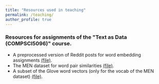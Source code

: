 ```yaml
---
title: "Resources used in teaching"
permalink: /teaching/
author_profile: true
---
```


### Resources for assignments of the "Text as Data (COMPSCI5096)" course.

* A preprocessed version of Reddit posts for word embedding assignments [(file)](http://gdebasis.github.io/files/reddit_posts.txt).
* The MEN dataset for word pair similarities [(file)](http://gdebasis.github.io/files/men.txt).
* A subset of the Glove word vectors (only for the vocab of the MEN dataset) [(file)](http://gdebasis.github.io/files/men.vocab.glovesubset.txt).
